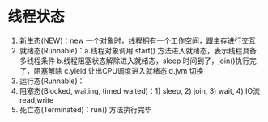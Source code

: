 # 线程状态

1. 新生态(NEW)：new 一个对象时，线程拥有一个工作空间，跟主存进行交互
2. 就绪态(Runnable)：a.线程对象调用 start() 方法进入就绪态，表示线程具备多线程条件
          b.线程阻塞状态解除进入就绪态，sleep 时间到了，join()执行完了，阻塞解除
          c.yield 让出CPU调度进入就绪态
          d.jvm 切换
3. 运行态(Runnable)：
4. 阻塞态(Blocked, waiting, timed waited)：1) sleep, 2) join, 3) wait, 4) IO流 read,write
5. 死亡态(Terminated)：run() 方法执行完毕
